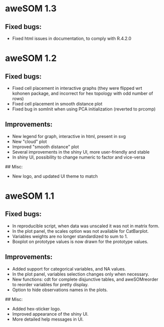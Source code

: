 # aweSOM 1.3

## Fixed bugs:

- Fixed html issues in documentation, to comply with R.4.2.0



# aweSOM 1.2

## Fixed bugs:

- Fixed cell placement in interactive graphs (they were flipped wrt kohonen package, and incorrect for hex topology with odd number of rows)
- Fixed cell placement in smooth distance plot
- Fixed bug in somInit when using PCA initialization (reverted to prcomp)

## Improvements:

- New legend for graph, interactive in html, present in svg
- New "cloud" plot
- Improved "smooth distance" plot
- Several improvements in the shiny UI, more user-friendly and stable
- In shiny UI, possibility to change numeric to factor and vice-versa

## Misc:
- New logo, and updated UI theme to match


# aweSOM 1.1

## Fixed bugs:

- In reproducible script, when data was unscaled it was not in matrix form.
- In the plot panel, the scales option was not available for CatBarplot.
- Variables weights are no longer standardized to sum to 1.
- Boxplot on prototype values is now drawn for the prototype values.

## Improvements:

- Added support for categorical variables, and NA values.
- In the plot panel, variables selection changes only when necessary.
- New functions: cdt for complete disjunctive tables, and aweSOMreorder to reorder variables for pretty display.
- Option to hide observations names in the plots.

## Misc:

- Added hex-sticker logo.
- Improved appearance of the shiny UI.
- More detailed help messages in UI.
